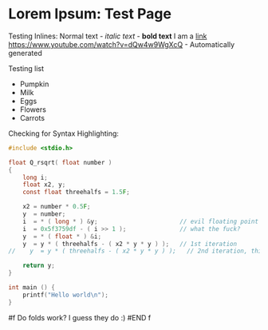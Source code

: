 # Lorem Ipsum: Test Page

Testing Inlines:
Normal text - *italic text* - **bold text**
I am a [link](https://example.com)
https://www.youtube.com/watch?v=dQw4w9WgXcQ - Automatically generated

Testing list
- Pumpkin
- Milk
- Eggs
- Flowers
- Carrots

Checking for Syntax Highlighting:
```c
#include <stdio.h>

float Q_rsqrt( float number )
{
    long i;
    float x2, y;
    const float threehalfs = 1.5F;

    x2 = number * 0.5F;
    y  = number;
    i  = * ( long * ) &y;                       // evil floating point bit level hacking
    i  = 0x5f3759df - ( i >> 1 );               // what the fuck? 
    y  = * ( float * ) &i;
    y  = y * ( threehalfs - ( x2 * y * y ) );   // 1st iteration
//    y  = y * ( threehalfs - ( x2 * y * y ) );   // 2nd iteration, this can be removed

    return y;
}

int main () {
    printf("Hello world\n");
}
```

#f Do folds work?
I guess they do :)
#END f
